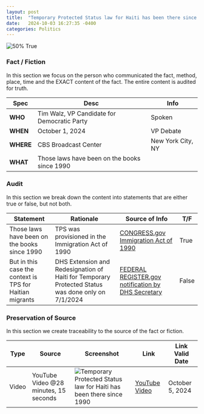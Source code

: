 ```yaml
---
layout: post
title:  "Temporary Protected Status law for Haiti has been there since 1990"
date:   2024-10-03 16:27:35 -0400
categories: Politics
---
```


![50% True](/assets/images/50.jpg)

### Fact / Fiction

In this section we focus on the person who communicated the fact, method, place, time and the EXACT content of the fact. The entire content is audited for truth.

| Spec | Desc | Info |
| ----------- | ----------- | ----------- |
| **WHO** | Tim Walz, VP Candidate for Democratic Party | Spoken |
| **WHEN** | October 1, 2024 | VP Debate |
| **WHERE** | CBS Broadcast Center | New York City, NY |
| **WHAT** | Those laws have been on the books since 1990 |

### Audit

In this section we break down the content into statements that are either true or false, but not both.

| Statement | Rationale | Source of Info | T/F |
| ----------- | ----------- | ----------- | ----------- |
| Those laws have been on the books since 1990 | TPS was provisioned in the Immigration Act of 1990 | [CONGRESS.gov Immigration Act of 1990](https://www.congress.gov/bill/101st-congress/senate-bill/358) | True |
| But in this case the context is TPS for Haitian migrants | DHS Extension and Redesignation of Haiti for Temporary Protected Status was done only on 7/1/2024 | [FEDERAL REGISTER.gov notification by DHS Secretary](https://www.federalregister.gov/documents/2024/07/01/2024-14247/extension-and-redesignation-of-haiti-for-temporary-protected-status) | False |

### Preservation of Source

In this section we create traceability to the source of the fact or fiction.

| Type | Source | Screenshot | Link | Link Valid Date |
| ----------- | ----------- | ----------- | ----------- | ----------- |
| Video | YouTube Video @28 minutes, 15 seconds | ![Temporary Protected Status law for Haiti has been there since 1990](/assets/images/50.jpg) |  [YouTube Video](https://www.youtube.com/live/VAGZGQg31hs&t=1695) | October 5, 2024 |
